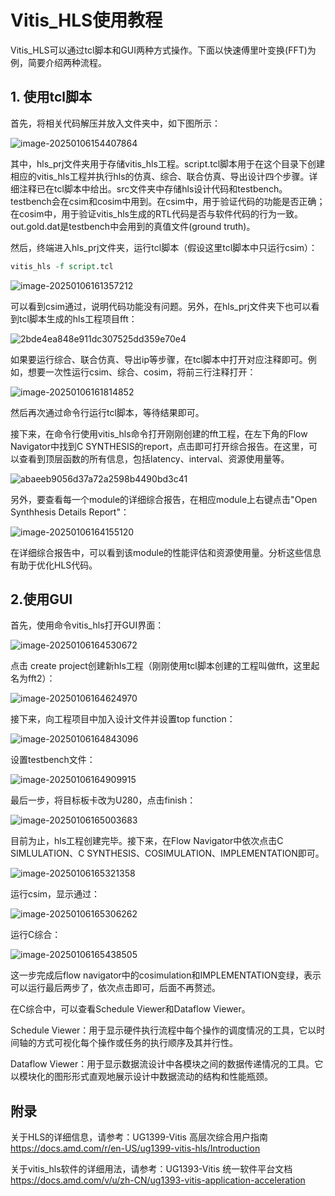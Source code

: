 # Vitis_HLS使用教程

Vitis_HLS可以通过tcl脚本和GUI两种方式操作。下面以快速傅里叶变换(FFT)为例，简要介绍两种流程。

## 1. 使用tcl脚本

首先，将相关代码解压并放入文件夹中，如下图所示：

![image-20250106154407864](img/image-20250106154407864.png)

其中，hls_prj文件夹用于存储vitis_hls工程。script.tcl脚本用于在这个目录下创建相应的vitis_hls工程并执行hls的仿真、综合、联合仿真、导出设计四个步骤。详细注释已在tcl脚本中给出。src文件夹中存储hls设计代码和testbench。testbench会在csim和cosim中用到。在csim中，用于验证代码的功能是否正确；在cosim中，用于验证vitis_hls生成的RTL代码是否与软件代码的行为一致。out.gold.dat是testbench中会用到的真值文件(ground truth)。

然后，终端进入hls_prj文件夹，运行tcl脚本（假设这里tcl脚本中只运行csim）：

```tcl
vitis_hls -f script.tcl
```

![image-20250106161357212](img/image-20250106161357212.png)

可以看到csim通过，说明代码功能没有问题。另外，在hls_prj文件夹下也可以看到tcl脚本生成的hls工程项目fft：

![2bde4ea848e911dc307525dd359e70e4](img/2bde4ea848e911dc307525dd359e70e4.png)

如果要运行综合、联合仿真、导出ip等步骤，在tcl脚本中打开对应注释即可。例如，想要一次性运行csim、综合、cosim，将前三行注释打开：

![image-20250106161814852](img/image-20250106161814852.png)

然后再次通过命令行运行tcl脚本，等待结果即可。

接下来，在命令行使用vitis_hls命令打开刚刚创建的fft工程，在左下角的Flow Navigator中找到C SYNTHESIS的report，点击即可打开综合报告。在这里，可以查看到顶层函数的所有信息，包括latency、interval、资源使用量等。

![abaeeb9056d37a72a2598b4490bd3c41](img/abaeeb9056d37a72a2598b4490bd3c41.png)

另外，要查看每一个module的详细综合报告，在相应module上右键点击"Open Synthhesis Details Report"：

![image-20250106164155120](img/image-20250106164155120.png)

在详细综合报告中，可以看到该module的性能评估和资源使用量。分析这些信息有助于优化HLS代码。

## 2.使用GUI

首先，使用命令vitis_hls打开GUI界面：

![image-20250106164530672](img/image-20250106164530672.png)

点击 create project创建新hls工程（刚刚使用tcl脚本创建的工程叫做fft，这里起名为fft2）：

![image-20250106164624970](img/image-20250106164624970.png)

接下来，向工程项目中加入设计文件并设置top function：

![image-20250106164843096](img/image-20250106164843096.png)

设置testbench文件：

![image-20250106164909915](img/image-20250106164909915.png)

最后一步，将目标板卡改为U280，点击finish：

![image-20250106165003683](img/image-20250106165003683.png)

目前为止，hls工程创建完毕。接下来，在Flow Navigator中依次点击C SIMLULATION、C SYNTHESIS、COSIMULATION、IMPLEMENTATION即可。

![image-20250106165321358](img/image-20250106165321358.png)

运行csim，显示通过：

![image-20250106165306262](img/image-20250106165306262.png)

运行C综合：

![image-20250106165438505](img/image-20250106165438505.png)

这一步完成后flow navigator中的cosimulation和IMPLEMENTATION变绿，表示可以运行最后两步了，依次点击即可，后面不再赘述。

在C综合中，可以查看Schedule Viewer和Dataflow Viewer。

Schedule Viewer：用于显示硬件执行流程中每个操作的调度情况的工具，它以时间轴的方式可视化每个操作或任务的执行顺序及其并行性。

Dataflow Viewer：用于显示数据流设计中各模块之间的数据传递情况的工具。它以模块化的图形形式直观地展示设计中数据流动的结构和性能瓶颈。



## 附录

关于HLS的详细信息，请参考：UG1399-Vitis 高层次综合用户指南 https://docs.amd.com/r/en-US/ug1399-vitis-hls/Introduction

关于vitis_hls软件的详细用法，请参考：UG1393-Vitis 统一软件平台文档 https://docs.amd.com/v/u/zh-CN/ug1393-vitis-application-acceleration
